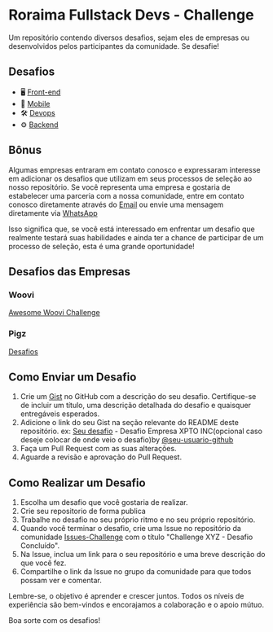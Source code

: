 # Roraima Fullstack Devs - Challenge

Um repositório contendo diversos desafios, sejam eles de empresas ou desenvolvidos pelos participantes da comunidade. Se desafie!

## Desafios

- 🖥️ [Front-end](./frontend.md)
- 📱 [Mobile](./mobile.md)
- 🛠️ [Devops](./devops.md)
- ⚙️ [Backend](./backend.md)

## Bônus

Algumas empresas entraram em contato conosco e expressaram interesse em adicionar os desafios que utilizam em seus processos de seleção ao nosso repositório. Se você representa uma empresa e gostaria de estabelecer uma parceria com a nossa comunidade, entre em contato conosco diretamente através do [Email](virgilio.junior94@gmail.com) ou envie uma mensagem diretamente via [WhatsApp](https://abre.ai/jqAA)

Isso significa que, se você está interessado em enfrentar um desafio que realmente testará suas habilidades e ainda ter a chance de participar de um processo de seleção, esta é uma grande oportunidade!

## Desafios das Empresas

### Woovi

[Awesome Woovi Challenge](https://github.com/woovibr/awesome-woovi-challenge)

### Pigz

[Desafios](https://github.com/orangebr/vagas/tree/main/desafios)

## Como Enviar um Desafio

1. Crie um [Gist](https://gist.github.com/) no GitHub com a descrição do seu desafio. Certifique-se de incluir um título, uma descrição detalhada do desafio e quaisquer entregáveis esperados.
2. Adicione o link do seu Gist na seção relevante do README deste repositório. ex: [Seu desafio](https://gist.github.com/link-do-seu-desafio) - Desafio Empresa XPTO INC(opcional caso deseje colocar de onde veio o desafio)by [@seu-usuario-github](https://github.com/virgiliojr94)
3. Faça um Pull Request com as suas alterações.
4. Aguarde a revisão e aprovação do Pull Request.

## Como Realizar um Desafio

1. Escolha um desafio que você gostaria de realizar.
2. Crie seu repositorio de forma publica
3. Trabalhe no desafio no seu próprio ritmo e no seu próprio repositório.
4. Quando você terminar o desafio, crie uma Issue no repositório da comunidade [Issues-Challenge](https://github.com/roraimafullstackdevs/rrfullstack-challenger/issues) com o título "Challenge XYZ - Desafio Concluído".
5. Na Issue, inclua um link para o seu repositório e uma breve descrição do que você fez.
6. Compartilhe o link da Issue no grupo da comunidade para que todos possam ver e comentar.

Lembre-se, o objetivo é aprender e crescer juntos. Todos os níveis de experiência são bem-vindos e encorajamos a colaboração e o apoio mútuo.

Boa sorte com os desafios!
